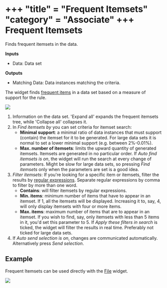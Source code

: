 +++
"title" = "Frequent Itemsets"
"category" = "Associate"
+++
Frequent Itemsets
=================

Finds frequent itemsets in the data.

**Inputs**

- Data: Data set

**Outputs**

- Matching Data: Data instances matching the criteria.

The widget finds [frequent items](https://en.wikipedia.org/wiki/Association_rule_learning) in a data set based on a measure of
support for the rule.

![](../images/frequent-itemsets-stamped.png)

1. Information on the data set. 'Expand all' expands the frequent itemsets tree, while 'Collapse all' collapses it.
2. In *Find itemsets by* you can set criteria for itemset search:
   - **Minimal support**: a minimal ratio of data instances that must support (contain) the itemset for it to be generated. For large data sets it is normal to set a lower minimal support (e.g. between 2%-0.01%).
   - **Max. number of itemsets**: limits the upward quantity of generated itemsets. Itemsets are generated in no particular order.
   If *Auto find itemsets is on*, the widget will run the search at every change of parameters. Might be slow for large data sets, so pressing *Find itemsets* only when the parameters are set is a good idea.
3. *Filter itemsets*:
   If you're looking for a specific item or itemsets, filter the results by [regular expressions](https://en.wikipedia.org/wiki/Regular_expression). Separate regular expressions by comma to filter by more than one word.
   - **Contains**: will filter itemsets by regular expressions.
   - **Min. items**: minimum number of items that have to appear in an itemset. If 1, all the itemsets will be displayed. Increasing it to, say, 4, will only display itemsets with four or more items.
   - **Max. items**: maximum number of items that are to appear in an itemset. If you wish to find, say, only itemsets with less than 5 items in it, you'd set this parameter to 5.
   If *Apply these filters in search* is ticked, the widget will filter the results in real time. Preferably not ticked for large data sets.
4. If *Auto send selection is on*, changes are communicated automatically.
   Alternatively press *Send selection*.

Example
-------

Frequent Itemsets can be used directly with the [File](../../data/file/) widget.

![](../images/frequent-itemsets-example1.png)
